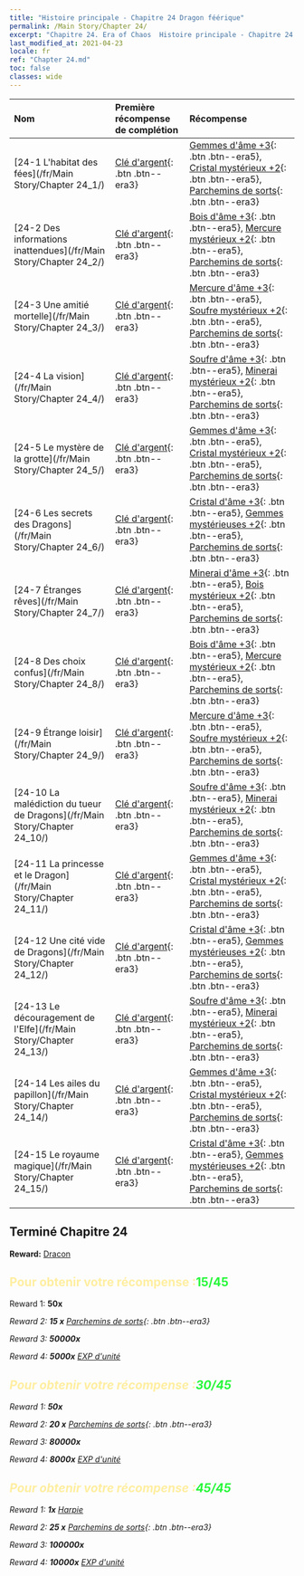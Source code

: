```yaml
---
title: "Histoire principale - Chapitre 24 Dragon féérique"
permalink: /Main Story/Chapter 24/
excerpt: "Chapitre 24. Era of Chaos  Histoire principale - Chapitre 24. Dragon féérique"
last_modified_at: 2021-04-23
locale: fr
ref: "Chapter 24.md"
toc: false
classes: wide
---
```


  | Nom |  Première récompense de complétion | Récompense |
  |:------------|:------------|:------------| 
  | [24-1 L'habitat des fées](/fr/Main Story/Chapter 24_1/) | [Clé d'argent](/ItemsFR/con_693/){: .btn .btn--era3} | [Gemmes d'âme +3](/ItemsFR/mat_86/){: .btn .btn--era5}, [Cristal mystérieux +2](/ItemsFR/mat_80/){: .btn .btn--era5}, [Parchemins de sorts](/ItemsFR/con_694/){: .btn .btn--era3} |
  | [24-2 Des informations inattendues](/fr/Main Story/Chapter 24_2/) | [Clé d'argent](/ItemsFR/con_693/){: .btn .btn--era3} | [Bois d'âme +3](/ItemsFR/mat_83/){: .btn .btn--era5}, [Mercure mystérieux +2](/ItemsFR/mat_77/){: .btn .btn--era5}, [Parchemins de sorts](/ItemsFR/con_694/){: .btn .btn--era3} |
  | [24-3 Une amitié mortelle](/fr/Main Story/Chapter 24_3/) | [Clé d'argent](/ItemsFR/con_693/){: .btn .btn--era3} | [Mercure d'âme +3](/ItemsFR/mat_84/){: .btn .btn--era5}, [Soufre mystérieux +2](/ItemsFR/mat_78/){: .btn .btn--era5}, [Parchemins de sorts](/ItemsFR/con_694/){: .btn .btn--era3} |
  | [24-4 La vision](/fr/Main Story/Chapter 24_4/) | [Clé d'argent](/ItemsFR/con_693/){: .btn .btn--era3} | [Soufre d'âme +3](/ItemsFR/mat_85/){: .btn .btn--era5}, [Minerai mystérieux +2](/ItemsFR/mat_75/){: .btn .btn--era5}, [Parchemins de sorts](/ItemsFR/con_694/){: .btn .btn--era3} |
  | [24-5 Le mystère de la grotte](/fr/Main Story/Chapter 24_5/) | [Clé d'argent](/ItemsFR/con_693/){: .btn .btn--era3} | [Gemmes d'âme +3](/ItemsFR/mat_86/){: .btn .btn--era5}, [Cristal mystérieux +2](/ItemsFR/mat_80/){: .btn .btn--era5}, [Parchemins de sorts](/ItemsFR/con_694/){: .btn .btn--era3} |
  | [24-6 Les secrets des Dragons](/fr/Main Story/Chapter 24_6/) | [Clé d'argent](/ItemsFR/con_693/){: .btn .btn--era3} | [Cristal d'âme +3](/ItemsFR/mat_87/){: .btn .btn--era5}, [Gemmes mystérieuses +2](/ItemsFR/mat_79/){: .btn .btn--era5}, [Parchemins de sorts](/ItemsFR/con_694/){: .btn .btn--era3} |
  | [24-7 Étranges rêves](/fr/Main Story/Chapter 24_7/) | [Clé d'argent](/ItemsFR/con_693/){: .btn .btn--era3} | [Minerai d'âme +3](/ItemsFR/mat_82/){: .btn .btn--era5}, [Bois mystérieux +2](/ItemsFR/mat_76/){: .btn .btn--era5}, [Parchemins de sorts](/ItemsFR/con_694/){: .btn .btn--era3} |
  | [24-8 Des choix confus](/fr/Main Story/Chapter 24_8/) | [Clé d'argent](/ItemsFR/con_693/){: .btn .btn--era3} | [Bois d'âme +3](/ItemsFR/mat_83/){: .btn .btn--era5}, [Mercure mystérieux +2](/ItemsFR/mat_77/){: .btn .btn--era5}, [Parchemins de sorts](/ItemsFR/con_694/){: .btn .btn--era3} |
  | [24-9 Étrange loisir](/fr/Main Story/Chapter 24_9/) | [Clé d'argent](/ItemsFR/con_693/){: .btn .btn--era3} | [Mercure d'âme +3](/ItemsFR/mat_84/){: .btn .btn--era5}, [Soufre mystérieux +2](/ItemsFR/mat_78/){: .btn .btn--era5}, [Parchemins de sorts](/ItemsFR/con_694/){: .btn .btn--era3} |
  | [24-10 La malédiction du tueur de Dragons](/fr/Main Story/Chapter 24_10/) | [Clé d'argent](/ItemsFR/con_693/){: .btn .btn--era3} | [Soufre d'âme +3](/ItemsFR/mat_85/){: .btn .btn--era5}, [Minerai mystérieux +2](/ItemsFR/mat_75/){: .btn .btn--era5}, [Parchemins de sorts](/ItemsFR/con_694/){: .btn .btn--era3} |
  | [24-11 La princesse et le Dragon](/fr/Main Story/Chapter 24_11/) | [Clé d'argent](/ItemsFR/con_693/){: .btn .btn--era3} | [Gemmes d'âme +3](/ItemsFR/mat_86/){: .btn .btn--era5}, [Cristal mystérieux +2](/ItemsFR/mat_80/){: .btn .btn--era5}, [Parchemins de sorts](/ItemsFR/con_694/){: .btn .btn--era3} |
  | [24-12 Une cité vide de Dragons](/fr/Main Story/Chapter 24_12/) | [Clé d'argent](/ItemsFR/con_693/){: .btn .btn--era3} | [Cristal d'âme +3](/ItemsFR/mat_87/){: .btn .btn--era5}, [Gemmes mystérieuses +2](/ItemsFR/mat_79/){: .btn .btn--era5}, [Parchemins de sorts](/ItemsFR/con_694/){: .btn .btn--era3} |
  | [24-13 Le découragement de l'Elfe](/fr/Main Story/Chapter 24_13/) | [Clé d'argent](/ItemsFR/con_693/){: .btn .btn--era3} | [Soufre d'âme +3](/ItemsFR/mat_85/){: .btn .btn--era5}, [Minerai mystérieux +2](/ItemsFR/mat_75/){: .btn .btn--era5}, [Parchemins de sorts](/ItemsFR/con_694/){: .btn .btn--era3} |
  | [24-14 Les ailes du papillon](/fr/Main Story/Chapter 24_14/) | [Clé d'argent](/ItemsFR/con_693/){: .btn .btn--era3} | [Gemmes d'âme +3](/ItemsFR/mat_86/){: .btn .btn--era5}, [Cristal mystérieux +2](/ItemsFR/mat_80/){: .btn .btn--era5}, [Parchemins de sorts](/ItemsFR/con_694/){: .btn .btn--era3} |
  | [24-15 Le royaume magique](/fr/Main Story/Chapter 24_15/) | [Clé d'argent](/ItemsFR/con_693/){: .btn .btn--era3} | [Cristal d'âme +3](/ItemsFR/mat_87/){: .btn .btn--era5}, [Gemmes mystérieuses +2](/ItemsFR/mat_79/){: .btn .btn--era5}, [Parchemins de sorts](/ItemsFR/con_694/){: .btn .btn--era3} |


## Terminé Chapitre 24

 **Reward:** [Dracon](/fr/heroes/Dracon/)



## <span style="color: #ffeea0">Pour obtenir votre récompense :</span><span style="color: #27f73a">15/45</span>

 Reward 1:  **50x** <i class="fas fa-gem"/>

 Reward 2: **15 x** [Parchemins de sorts](/ItemsFR/con_694/){: .btn .btn--era3}

 Reward 3:  **50000x** <i class="fas fa-coins"/>

 Reward 4:  **5000x** [EXP d'unité](/ItemsFR/con_902/)



## <span style="color: #ffeea0">Pour obtenir votre récompense :</span><span style="color: #27f73a">30/45</span>

 Reward 1:  **50x** <i class="fas fa-gem"/>

 Reward 2: **20 x** [Parchemins de sorts](/ItemsFR/con_694/){: .btn .btn--era3}

 Reward 3:  **80000x** <i class="fas fa-coins"/>

 Reward 4:  **8000x** [EXP d'unité](/ItemsFR/con_902/)



## <span style="color: #ffeea0">Pour obtenir votre récompense :</span><span style="color: #27f73a">45/45</span>

 Reward 1:  **1x** [Harpie](/fr/units/Harpy/)

 Reward 2: **25 x** [Parchemins de sorts](/ItemsFR/con_694/){: .btn .btn--era3}

 Reward 3:  **100000x** <i class="fas fa-coins"/>

 Reward 4:  **10000x** [EXP d'unité](/ItemsFR/con_902/)

